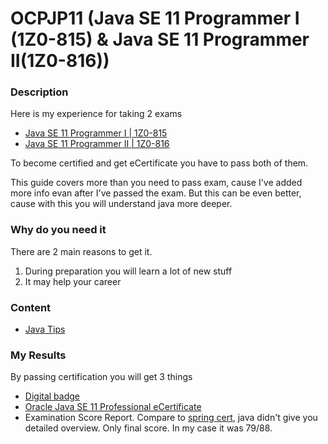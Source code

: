 # OCPJP11 (Java SE 11 Programmer I (1Z0-815) & Java SE 11 Programmer II(1Z0-816))

### Description
Here is my experience for taking 2 exams 
* [Java SE 11 Programmer I | 1Z0-815](https://education.oracle.com/java-se-11-programmer-i/pexam_1Z0-815)
* [Java SE 11 Programmer II | 1Z0-816](https://education.oracle.com/java-se-11-programmer-ii/pexam_1Z0-816) 

To become certified and get eCertificate you have to pass both of them.

This guide covers more than you need to pass exam, cause I've added more info evan after I've passed the exam. 
But this can be even better, cause with this you will understand java more deeper.

### Why do you need it
There are 2 main reasons to get it.
1. During preparation you will learn a lot of new stuff
2. It may help your career

### Content
* [Java Tips](https://github.com/dgaydukov/cert-ocpjp11/blob/master/files/ocpjp11.md)

### My Results
By passing certification you will get 3 things
* [Digital badge](https://www.youracclaim.com/badges/e012ec2d-fb28-4694-97b8-cf5b2f8eac7d)
* [Oracle Java SE 11 Professional eCertificate](https://github.com/dgaydukov/cert-ocpjp11/blob/master/files/eCertificate.pdf)
* Examination Score Report. Compare to [spring cert](https://github.com/dgaydukov/cert-spring5), java didn't give you detailed overview. Only final score. In my case it was 79/88.